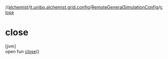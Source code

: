 //[alchemist](../../../index.md)/[it.unibo.alchemist.grid.config](../index.md)/[RemoteGeneralSimulationConfig](index.md)/[close](close.md)

# close

[jvm]\
open fun [close](close.md)()
